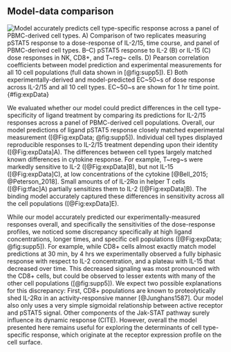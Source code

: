 ## Model-data comparison

![**Model accurately predicts cell type-specific response across a panel of PBMC-derived cell types.** A) Comparison of two replicates measuring pSTAT5 response to a dose-response of IL-2/15, time course, and panel of PBMC-derived cell types. B–C) pSTAT5 response to IL-2 (B) or IL-15 (C) dose responses in NK, CD8+, and T~reg~ cells. D) Pearson correlation coefficients between model prediction and experimental measurements for all 10 cell populations (full data shown in [@fig:supp5]). E) Both experimentally-derived and model-predicted EC~50~s of dose response across IL-2/15 and all 10 cell types. EC~50~s are shown for 1 hr time point.](./Figures/figure4.svg){#fig:expData}

We evaluated whether our model could predict differences in the cell type-specificity of ligand treatment by comparing its predictions for IL-2/15 responses across a panel of PBMC-derived cell populations. Overall, our model predictions of ligand pSTAT5 response closely matched experimental measurement ([@Fig:expData; @fig:supp5]). Individual cell types displayed reproducible responses to IL-2/15 treatment depending upon their identity ([@Fig:expData]A). The differences between cell types largely matched known differences in cytokine response. For example, T~reg~s were markedly sensitive to IL-2 ([@Fig:expData]B), but not IL-15 ([@Fig:expData]C), at low concentrations of the cytokine [@Bell_2015; @Peterson_2018]. Small amounts of of IL-2Rα in helper T cells ([@Fig:tfac]A) partially sensitizes them to IL-2 ([@Fig:expData]B). The binding model accurately captured these differences in sensitivity across all the cell populations ([@Fig:expData]E).

While our model accurately predicted our experimentally-measured responses overall, and specifically the sensitivities of the dose-response profiles, we noticed some discrepancy specifically at high ligand concentrations, longer times, and specific cell populations ([@Fig:expData; @fig:supp5]). For example, while CD8+ cells almost exactly match model predictions at 30 min, by 4 hrs we experimentally observed a fully biphasic response with respect to IL-2 concentration, and a plateau with IL-15 that decreased over time. This decreased signaling was most pronounced with the CD8+ cells, but could be observed to lesser extents with many of the other cell populations ([@fig:supp5]). We expect two possible explanations for this discrepancy: First, CD8+ populations are known to proteolytically shed IL-2Rα in an activity-responsive manner [@Junghans1587]. Our model also only uses a very simple sigmoidal relationship between active receptor and pSTAT5 signal. Other components of the Jak-STAT pathway surely influence its dynamic response (CITE). However, overall the model presented here remains useful for exploring the determinants of cell type-specific response, which originate at the receptor expression profile on the cell surface.

<!-- TODO: We could discuss the parameters of the sigmoidal fit, because it possibly suggests variation in Jak-STAT properties. -->
